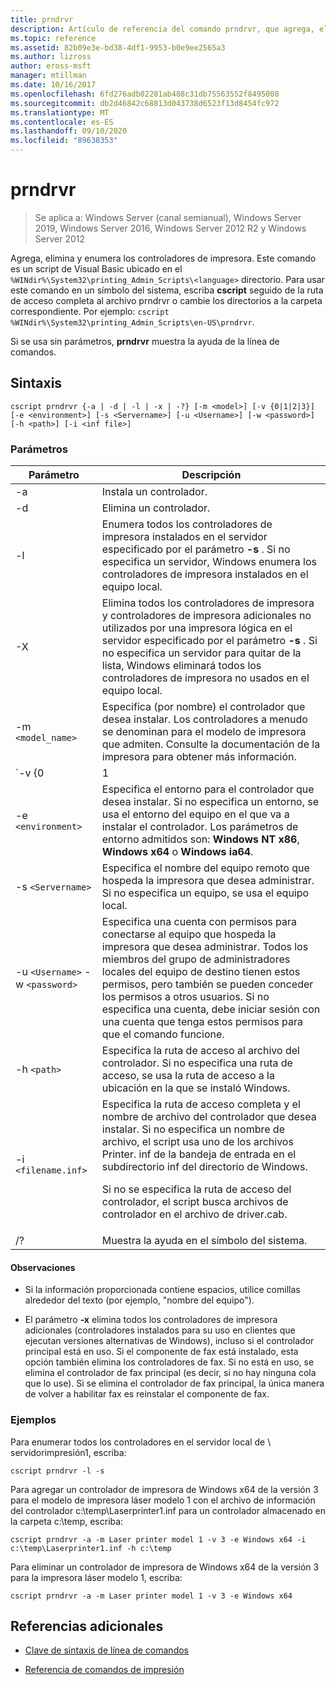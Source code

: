 ```yaml
---
title: prndrvr
description: Artículo de referencia del comando prndrvr, que agrega, elimina y enumera los controladores de impresora.
ms.topic: reference
ms.assetid: 82b09e3e-bd38-4df1-9953-b0e9ee2565a3
ms.author: lizross
author: eross-msft
manager: mtillman
ms.date: 10/16/2017
ms.openlocfilehash: 6fd276adb02281ab488c31db75563552f8495008
ms.sourcegitcommit: db2d46842c68813d043738d6523f13d8454fc972
ms.translationtype: MT
ms.contentlocale: es-ES
ms.lasthandoff: 09/10/2020
ms.locfileid: "89638353"
---
```

# <a name="prndrvr"></a>prndrvr

> Se aplica a: Windows Server (canal semianual), Windows Server 2019, Windows Server 2016, Windows Server 2012 R2 y Windows Server 2012

Agrega, elimina y enumera los controladores de impresora. Este comando es un script de Visual Basic ubicado en el `%WINdir%\System32\printing_Admin_Scripts\<language>` directorio. Para usar este comando en un símbolo del sistema, escriba **cscript** seguido de la ruta de acceso completa al archivo prndrvr o cambie los directorios a la carpeta correspondiente. Por ejemplo: `cscript %WINdir%\System32\printing_Admin_Scripts\en-US\prndrvr`.

Si se usa sin parámetros, **prndrvr** muestra la ayuda de la línea de comandos.

## <a name="syntax"></a>Sintaxis

```
cscript prndrvr {-a | -d | -l | -x | -?} [-m <model>] [-v {0|1|2|3}] [-e <environment>] [-s <Servername>] [-u <Username>] [-w <password>] [-h <path>] [-i <inf file>]
```

### <a name="parameters"></a>Parámetros

| Parámetro | Descripción |
|--|--|
| -a | Instala un controlador. |
| -d | Elimina un controlador. |
| -l | Enumera todos los controladores de impresora instalados en el servidor especificado por el parámetro **-s** . Si no especifica un servidor, Windows enumera los controladores de impresora instalados en el equipo local. |
| -X | Elimina todos los controladores de impresora y controladores de impresora adicionales no utilizados por una impresora lógica en el servidor especificado por el parámetro **-s** . Si no especifica un servidor para quitar de la lista, Windows eliminará todos los controladores de impresora no usados en el equipo local. |
| -m `<model_name>` | Especifica (por nombre) el controlador que desea instalar. Los controladores a menudo se denominan para el modelo de impresora que admiten. Consulte la documentación de la impresora para obtener más información. |
| `-v {0|1|2|3}` | Especifica la versión del controlador que desea instalar. Vea la descripción del parámetro **-e**para obtener información sobre qué versiones están disponibles para cada entorno. Si no especifica una versión, se instala la versión del controlador adecuada para la versión de Windows que se ejecuta en el equipo en el que está instalando el controlador. |
| -e `<environment>` | Especifica el entorno para el controlador que desea instalar. Si no especifica un entorno, se usa el entorno del equipo en el que va a instalar el controlador. Los parámetros de entorno admitidos son: **Windows NT x86**, **Windows x64** o **Windows ia64**. |
| -s `<Servername>` | Especifica el nombre del equipo remoto que hospeda la impresora que desea administrar. Si no especifica un equipo, se usa el equipo local. |
| -u `<Username>` -w `<password>` | Especifica una cuenta con permisos para conectarse al equipo que hospeda la impresora que desea administrar. Todos los miembros del grupo de administradores locales del equipo de destino tienen estos permisos, pero también se pueden conceder los permisos a otros usuarios. Si no especifica una cuenta, debe iniciar sesión con una cuenta que tenga estos permisos para que el comando funcione. |
| -h `<path>` | Especifica la ruta de acceso al archivo del controlador. Si no especifica una ruta de acceso, se usa la ruta de acceso a la ubicación en la que se instaló Windows. |
| -i `<filename.inf>` | Especifica la ruta de acceso completa y el nombre de archivo del controlador que desea instalar. Si no especifica un nombre de archivo, el script usa uno de los archivos Printer. inf de la bandeja de entrada en el subdirectorio inf del directorio de Windows.<p>Si no se especifica la ruta de acceso del controlador, el script busca archivos de controlador en el archivo de driver.cab. |
| /? | Muestra la ayuda en el símbolo del sistema. |

#### <a name="remarks"></a>Observaciones

- Si la información proporcionada contiene espacios, utilice comillas alrededor del texto (por ejemplo, "nombre del equipo").

- El parámetro **-x** elimina todos los controladores de impresora adicionales (controladores instalados para su uso en clientes que ejecutan versiones alternativas de Windows), incluso si el controlador principal está en uso. Si el componente de fax está instalado, esta opción también elimina los controladores de fax. Si no está en uso, se elimina el controlador de fax principal (es decir, si no hay ninguna cola que lo use). Si se elimina el controlador de fax principal, la única manera de volver a habilitar fax es reinstalar el componente de fax.

### <a name="examples"></a>Ejemplos

Para enumerar todos los controladores en el servidor local de \\ servidorimpresión1, escriba:

```
cscript prndrvr -l -s
```

Para agregar un controlador de impresora de Windows x64 de la versión 3 para el modelo de impresora láser modelo 1 con el archivo de información del controlador c:\temp\Laserprinter1.inf para un controlador almacenado en la carpeta c:\temp, escriba:

```
cscript prndrvr -a -m Laser printer model 1 -v 3 -e Windows x64 -i c:\temp\Laserprinter1.inf -h c:\temp
```

Para eliminar un controlador de impresora de Windows x64 de la versión 3 para la impresora láser modelo 1, escriba:

```
cscript prndrvr -a -m Laser printer model 1 -v 3 -e Windows x64
```

## <a name="additional-references"></a>Referencias adicionales

- [Clave de sintaxis de línea de comandos](command-line-syntax-key.md)

- [Referencia de comandos de impresión](print-command-reference.md)
